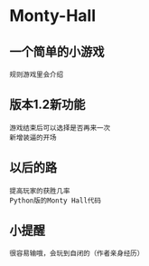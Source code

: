 # Monty-Hall
## 一个简单的小游戏
    规则游戏里会介绍
## 版本1.2新功能
    游戏结束后可以选择是否再来一次
    新增装逼的开场
## 以后的路
    提高玩家的获胜几率
    Python版的Monty Hall代码
## 小提醒
    很容易输哦，会玩到自闭的（作者亲身经历）

